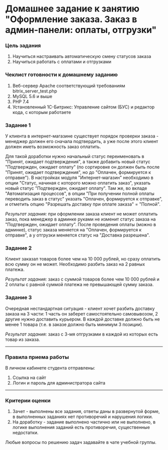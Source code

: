 # Домашнее задание к занятию "Оформление заказа. Заказ в админ-панели: оплаты, отгрузки"

### Цель задания

1. Научиться настраивать автоматическую смену статусов заказа
2. Научиться работать с оплатами и отгрузками

### Чеклист готовности к домашнему заданию

1. Веб-сервер Apache соответствующий требованиям bitrix_server_test.php
2. MySQL 5.6 и выше
3. PHP 7.4
4. Установленный 1С-Битрикс: Управление сайтом (БУС) и редактор кода, с которым работаете

### Задание 1

У клиента в интернет-магазине существует порядок проверки заказа - менеджер должен его сначала подтвердить, а уже после этого клиент должен иметь возможность заказ оплатить.

Для такой доработки нужно начальный статус переименовать в "Принят, ожидает подтверждения", а также добавить новый статус "Подтвержден, ожидает оплату" (по сортировке он должен быть после "Принят, ожидает подтверждения", но до "Оплачен, формируется к отправке").
В настройках модуля "Интернет-магазин" необходимо в опции "Статус, начиная с которого можно оплатить заказ", указать новый статус "Подтвержден, ожидает оплату".
Там же, во вкладе "Автоматизация процессов", в опции "При получении полной оплаты переводить заказ в статус" указать "Оплачен, формируется к отправке", и отметить опцию "Разрешать доставку при оплате заказа" = "Полной".

*Результат задания:* при оформлении заказа клиент не может оплатить заказ, пока менеджер в админке руками не изменит статус заказа на "Подтвержден, ожидает оплату". После проведения оплаты (можно в админке), статус заказа меняется на "Оплачен, формируется к отправке", а у отгрузки меняется статус на "Доставка разрешена".

### Задание 2

Клиент заказал товаров более чем на 10 000 рублей, но сразу оплатить всю сумму он не может. Необходимо разбить заказ на 2 равных платежа.

*Результат задания:* заказ с суммой товаров более чем 10 000 рублей и 2 оплаты с равной суммой платежа не превышающей сумму заказа.

### Задание 3

Очередная нестандартная ситуация - клиент хочет разбить доставку заказа на 3 части: 1 часть он заберет самостоятельно самовывозом, 2 другие нужно доставить курьером.
В каждой доставке должно быть не менее 1 товара (т.е. в заказе должно быть минимум 3 позиции).

*Результат задания:* заказ с 3-мя отгрузками в каждой из которых есть товар из заказа.

------

### Правила приема работы

В личном кабинете студента отправлены:
1.  Ссылка на сайт
2.  Логин и пароль для администратора сайта

------

### Критерии оценки

1. Зачет - выполнены все задания, ответы даны в развернутой форме, в выполненных заданиях нет противоречий и нарушения логики. 
2. На доработку - задание выполнено частично или не выполнено, в логике выполнения заданий есть противоречия, существенные недостатки.

Любые вопросы по решению задач задавайте в чате учебной группы.




